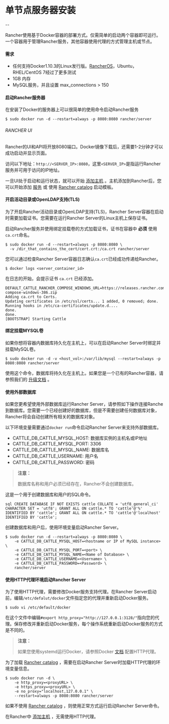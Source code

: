 # 单节点服务器安装
--

Rancher使用基于Docker容器的部署方式。仅需简单的启动两个容器即可运行。一个容器用于管理Rancher服务，其他容器使用代理的方式管理主机或节点。

#### 需求
- 任何支持Docker1.10.3的Linux发行版。[RancherOS](http://docs.rancher.com/os/)，Ubuntu，RHEL/CentOS 7经过了更多测试
- 1GB 内存
- MySQL服务，并且设置 max_connections > 150

#### 启动Rancher服务器
在安装了Docker的服务器上可以很简单的使用命令启动Rancher服务

```
$ sudo docker run -d --restart=always -p 8080:8080 rancher/server
```

###### RANCHER UI
Rancher的UI和API将开放8080端口。Docker镜像下载后，还需要1-2分钟才可以成功启动并显示页面。

访问以下地址：`http://<SERVER_IP>:8080`，这里`<SERVER_IP>`是指运行Rancher服务并可用于访问的IP地址。

一旦UI处于启动和运行状态，就可以开始 [添加主机]({{site.baseurl}}/rancher/installing-rancher/add-host/) 。主机添加到Rancher后，您可以开始添加 [服务]() 或 使用 [Rancher catalog]() 启动模板。

#### 开启活动目录或OpenLDAP支持(TLS)
为了开启Rancher活动目录或OpenLDAP支持(TLS)，Rancher Server容器在启动时需要加载证书。您需要在运行Rancher Server的Linux主机上保存证书。

启动Rancher服务并使用绑定挂载卷的方式加载证书，证书在容器中 **必须** 使用`ca.crt`命名。

```
$ sudo docker run -d --restart=always -p 8080:8080 \
  -v /dir_that_contains_the_cert/cert.crt:/ca.crt rancher/server
```

您可以通过检查Rancher Server容器日志确认`ca.crt`已经成功传递给Rancher。

```
$ docker logs <server_container_id>
```

在日志的开始，会提示证书 `ca.crt` 已经添加。

```
DEFAULT_CATTLE_RANCHER_COMPOSE_WINDOWS_URL=https://releases.rancher.com/compose/beta/latest/rancher-compose-windows-386.zip
Adding ca.crt to Certs.
Updating certificates in /etc/ssl/certs... 1 added, 0 removed; done.
Running hooks in /etc/ca-certificates/update.d....
done.
done.
[BOOTSTRAP] Starting Cattle
```

#### 绑定挂载MYSQL卷
如果你想将容器内数据库持久化在主机上，可以在启动Rancher Server时绑定并挂载MySQL卷。

```
$ sudo docker run -d -v <host_vol>:/var/lib/mysql --restart=always -p 8080:8080 rancher/server
```

使用这个命令，数据库将持久化在主机上。如果您是一个已有的Rancher容器，请参照我们的 [升级文档]() 。

#### 使用外部数据库
如果您更希望使用外部数据库运行Rancher Server，请参照如下操作连接Ranche到数据库。您需要一个已经创建好的数据库，但是不需要创建任何数据库对象，Rancher将会自动创建所有相关的数据库对象。

以下环境变量需要通过`docker run`命令启动Rancher Server来支持外部数据库。

- CATTLE\_DB\_CATTLE\_MYSQL\_HOST:  数据库实例的主机名或IP地址
- CATTLE\_DB\_CATTLE\_MYSQL\_PORT:  3306
- CATTLE\_DB\_CATTLE\_MYSQL\_NAME:  数据库名
- CATTLE\_DB\_CATTLE\_USERNAME:  用户名
- CATTLE\_DB\_CATTLE\_PASSWORD:  密码

> **注意：**
> 
> 数据库名称和用户必须已经存在，Rancher不会创建数据库。 

这是一个用于创建数据库和用户的SQL命令。

```
sql CREATE DATABASE IF NOT EXISTS cattle COLLATE = 'utf8_general_ci' CHARACTER SET = 'utf8'; GRANT ALL ON cattle.* TO 'cattle'@'%' IDENTIFIED BY 'cattle'; GRANT ALL ON cattle.* TO 'cattle'@'localhost' IDENTIFIED BY 'cattle';
```

创建数据库和用户后，使用环境变量启动Rancher Server。

```
$ sudo docker run -d --restart=always -p 8080:8080 \
    -e CATTLE_DB_CATTLE_MYSQL_HOST=<hostname or IP of MySQL instance> \
    -e CATTLE_DB_CATTLE_MYSQL_PORT=<port> \
    -e CATTLE_DB_CATTLE_MYSQL_NAME=<Name of Database> \
    -e CATTLE_DB_CATTLE_USERNAME=<Username> \
    -e CATTLE_DB_CATTLE_PASSWORD=<Password> \
    rancher/server
```

#### 使用HTTP代理环境启动Rancher Server
为了使用HTTP代理，需要修改Docker服务支持代理。在Rancher Server启动前，编辑`/etc/defalut/docker`文件指定您的代理并重新启动Docker服务。

```
$ sudo vi /etc/default/docker
```

在这个文件中编辑`#export http_proxy="http://127.0.0.1:3128/"`指向您的代理。保存修改并重新启动Docker服务，每个操作系统重新启动Docker服务的方式是不同的。

> **注意：**
> 
> 如果您使用systemd运行Docker，请参照Docker [文档](https://docs.docker.com/articles/systemd/#http-proxy) 配置HTTP代理。

为了加载 [Rancher catalog]() ，需要在启动Rancher Server时加载HTTP代理的环境变量信息。

```
$ sudo docker run -d \
    -e http_proxy=<proxyURL> \
    -e https_proxy=<proxyURL> \
    -e no_proxy="localhost,127.0.0.1" \
    --restart=always -p 8080:8080 rancher/server
```

如果不使用 [Rancher catalog]() ，则使用正常方式运行启动Rancher Server命令。

在Rancher中 [添加主机]({{site.baseurl}}/rancher/installing-rancher/add-host/) ，无需使用HTTP代理。
